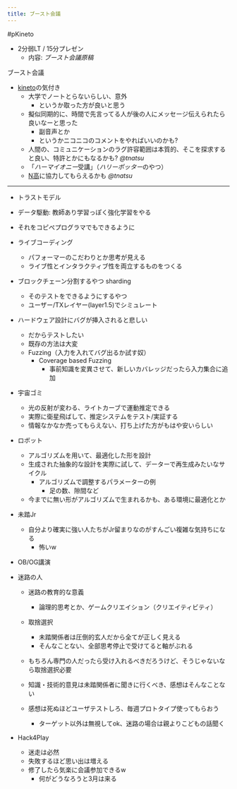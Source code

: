 ```yaml
---
title: ブースト会議
---
```


\#pKineto

* 2分弱LT / 15分プレゼン
  * 内容: *ブースト会議原稿*

ブースト会議

* [kineto](kineto.md)の気付き
  * 大学でノートとらないらしい、意外
    * というか取った方が良いと思う
  * 擬似同期的に、時間で先言ってる人が後の人にメッセージ伝えられたら良いなーと思った
    * 副音声とか
    * というかニコニコのコメントをやればいいのかも?
  * 人間の、コミュニケーションのラグ許容範囲は本質的、そこを探求すると良い、特許とかにもなるかも? *@tnatsu*
  * 「*ハーマイオニー*受講」（*ハリーポッター*のやつ）
  * [N高](N%E9%AB%98.md)に協力してもらえるかも *@tnatsu*

---

* トラストモデル

* データ駆動: 教師あり学習っぽく強化学習をやる

* それをコピぺプログラマでもできるように

* ライブコーディング
  
  * パフォーマーのこだわりとか思考が見える
  * ライブ性とインタラクティブ性を両立するものをつくる
* ブロックチェーン分割するやつ sharding
  
  * そのテストをできるようにするやつ
  * ユーザー/TXレイヤー(layer1.5)でシミュレート
* ハードウェア設計にバグが挿入されると悲しい
  
  * だからテストしたい
  * 既存の方法は大変
  * Fuzzing（入力を入れてバグ出るか試す奴）
    * Coverage based Fuzzing
      * 事前知識を変異させて、新しいカバレッジだったら入力集合に追加
* 宇宙ゴミ
  
  * 光の反射が変わる、ライトカーブで運動推定できる
  * 実際に衛星飛ばして、推定システムをテスト/実証する
  * 情報なかなか売ってもらえない、打ち上げた方がもはや安いらしい
* ロボット
  
  * アルゴリズムを用いて、最適化した形を設計
  * 生成された抽象的な設計を実際に試して、データーで再生成みたいなサイクル
    * アルゴリズムで調整するパラメーターの例
      * 足の数、隙間など
  * 今までに無い形がアルゴリズムで生まれるかも、ある環境に最適化とか
* 未踏Jr
  
  * 自分より確実に強い人たちがJr留まりなのがすんごい複雑な気持ちになる
    * 怖いw
* OB/OG講演

* 迷路の人
  
  * 迷路の教育的な意義
    
    * 論理的思考とか、ゲームクリエイション（クリエイティビティ）
  * 取捨選択
    
    * 未踏関係者は圧倒的玄人だから全てが正しく見える
    * そんなことない、全部思考停止で受けてると軸がぶれる
  * もちろん専門の人だったら受け入れるべきだろうけど、そうじゃないなら取捨選択必要
  
  * 知識・技術的意見は未踏関係者に聞きに行くべき、感想はそんなことない
  
  * 感想は死ぬほどユーザテストしろ、毎週プロトタイプ使ってもらおう
    
    * ターゲット以外は無視してok、迷路の場合は親よりこどもの話聞く
* Hack4Play
  
  * 迷走は必然
  * 失敗するほど思い出は増える
  * 修了したら気楽に会議参加できるw
    * 何がどうなろうと3月は来る
